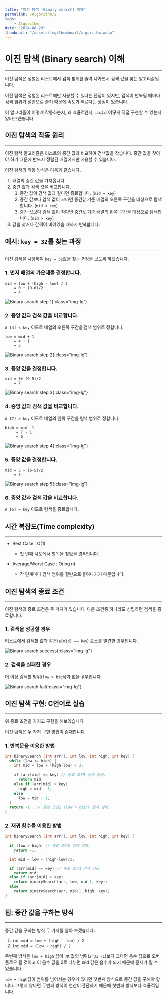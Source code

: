 ```yaml
---
title: "이진 탐색 (Binary search) 이해"
permalink: /Algorithm/2
tags:
    - Algorithm
date: "2024-08-29"
thumbnail: "/assets/img/thumbnail/algorithm.webp"
---
```


# 이진 탐색 (Binary search) 이해
---

이진 탐색은 정렬된 리스트에서 검색 범위를 줄여 나가면서 검색 값을 찾는 알고리즘입니다.

이진 탐색은 정렬된 리스트에만 사용할 수 있다는 단점이 있지만, 검색이 반복될 때마다 검색 범위가 절반으로 줄기 때문에 속도가 빠르다는 장점이 있습니다.

이 알고리즘이 어떻게 작동하는지, 왜 효율적인지, 그리고 어떻게 직접 구현할 수 있는지 알아보겠습니다.

## 이진 탐색의 작동 원리
---

이진 탐색 알고리즘은 리스트의 중간 값과 비교하여 검색값을 찾습니다.
중간 값을 찾아야 하기 때문에 반드시 정렬된 배열에서만 사용할 수 있습니다.

이진 탐색의 작동 방식은 다음과 같습니다. 

1. 배열의 중간 값을 가져옵니다.
2. 중간 값과 검색 값을 비교합니다.
    1. 중간 값이 검색 값과 같다면 종료합니다. (`mid = key`)
    2. 중간 값보다 검색 값이 크다면 중간값 기준 배열의 오른쪽 구간을 대상으로 탐색합니다. (`mid < key`)
    3. 중간 값보다 검색 값이 작다면 중간값 기준 배열의 왼쪽 구간을 대상으로 탐색합니다. (`mid > key`)
3. 값을 찾거나 간격이 비어있을 때까지 반복합니다.

## 예시: `key = 32`를 찾는 과정
---

이진 검색을 사용하여 `key = 32`값을 찾는 과정을 보도록 하겠습니다.

### 1. 먼저 배열의 가운데를 결정합니다.

```text
mid = low + (high - low) / 2
    = 0 + (9-0)/2
    = 4
```

![Binary search step 1](/assets/img/posts/Algorithm/2/1.webp "Binary search step 1"){:class="img-lg"}

### 2. 중앙 값과 검색 값을 비교합니다.
`A [4] < key` 이므로 배열의 오른쪽 구간을 검색 범위로 정합니다.

```text
low = mid + 1
    = 4 + 1
    = 5
```

![Binary search step 2](/assets/img/posts/Algorithm/2/1.webp "Binary search step 2"){:class="img-lg"}

### 3. 중앙 값을 결정합니다.

```text
mid = 5+ (9-5)/2
    = 7
```

![Binary search step 3](/assets/img/posts/Algorithm/2/3.webp "Binary search step 3"){:class="img-lg"}

### 4. 중앙 값과 검색 값을 비교합니다.
`A [7] > key` 이므로 배열의 왼쪽 구간을 탐색 범위로 정합니다.

```text
high = mid -1
     = 7 - 1
     = 6
```

![Binary search step 4](/assets/img/posts/Algorithm/2/4.webp "Binary search step 4"){:class="img-lg"}

### 5. 중앙 값을 결정합니다.

```text
mid = 5 + (6-5)/2
    = 5
```

![Binary search step 5](/assets/img/posts/Algorithm/2/5.webp "Binary search step 5"){:class="img-lg"}

### 6. 중앙 값과 검색 값을 비교합니다.
`A [5] = key` 이므로 탐색을 종료합니다.

## 시간 복잡도(Time complexity)
---

- Best Case : O(1)
    - 첫 번째 시도에서 항목을 찾았을 경우입니다.

- Average/Worst Case : O(log n)
    - 각 단계마다 검색 범위를 절반으로 줄여나가기 때문입니다.

## 이진 탐색의 종료 조건
---

이진 탐색의 종료 조건은 두 가지가 있습니다. 다음 조건중 하나라도 성립하면 검색을 종료합니다.

### 1. 검색을 성공할 경우
리스트에서 검색할 값과 같은(`a[mid] == key`) 요소를 발견한 경우입니다.

![Binary search success](/assets/img/posts/Algorithm/2/6.webp "Binary search success"){:class="img-lg"}

### 2. 검색을 실패한 경우
더 이상 검색할 범위(`low > high`)가 없을 경우입니다.

![Binary search fail](/assets/img/posts/Algorithm/2/7.webp "Binary search fail"){:class="img-lg"}

## 이진 탐색 구현: C언어로 실습
---

위 종료 조건을 가지고 구현을 해보겠습니다.

이진 탐색은 두 가지 구현 방법이 존재합니다.
### 1. 반복문을 이용한 방법
```c
int binarySearch (int arr[], int low, int high, int key) {
  while (low <= high) {
    int mid = low + (high-low) / 2;
    
    if (arr[mid] == key) // 종료 조건1 검색 성공.
      return mid; 
    else if (arr[mid] > key) 
      high = mid - 1;      
    else 
      low = mid + 1;
  }
  return -1 ; // 종료 조건2 (low > high) 검색 실패.
}
```

### 2. 재귀 함수를 이용한 방법
```c
int binarySearch (int arr[], int low, int high, int key) {
  
  if (low > high) // 종료 조건2 검색 실패.
    return -1;  

  int mid = low + (high-low)/2;

  if (arr[mid] == key) // 종료 조건1 검색 성공.
    return mid;
  else if (arr[mid] > key)
    return binarySearch(arr, low, mid-1, key);
  else
    return binarySearch(arr, mid+1, high, key);
}
```

## 팁: 중간 값을 구하는 방식
---

중간 값을 구하는 방식 두 가지를 알아 보겠습니다.

1. `int mid = low + (high - low) / 2`
2. `int mid = (low + high) / 2`

두번째 방식은 `low + high` 값이 int 값의 범위(`2^31 -1`)보다 크다면 음수 값으로 오버플로우 될 것이고
이 음수 값을 2로 나누면 mid 값은 음수가 되기 때문에 문제가 될 수 있습니다.

`low + high`값이 범위를 넘어서는 경우가 있다면 첫번째 방식으로 중간 값을 구해야 합니다.
그렇지 않다면 두번째 방식이 연산이 간단하기 때문에 첫번째 방식보다 효율적입니다.